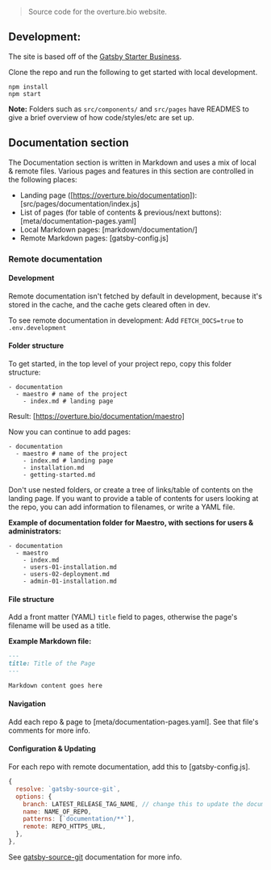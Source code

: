 > Source code for the overture.bio website.

## Development:

The site is based off of the [Gatsby Starter
Business](https://gatsby-starter-business.netlify.com).

Clone the repo and run the following to get started with local development.

```
npm install
npm start
```

**Note:** Folders such as `src/components/` and `src/pages` have READMES to give
a brief overview of how code/styles/etc are set up.

## Documentation section

The Documentation section is written in Markdown and uses a mix of local & remote files. Various pages and features in this section are controlled in the following places:

- Landing page ([https://overture.bio/documentation]): [src/pages/documentation/index.js]
- List of pages (for table of contents & previous/next buttons): [meta/documentation-pages.yaml]
- Local Markdown pages: [markdown/documentation/]
- Remote Markdown pages: [gatsby-config.js]

### Remote documentation

#### Development

Remote documentation isn't fetched by default in development, because it's stored in the cache, and the cache gets cleared often in dev.

To see remote documentation in development: Add `FETCH_DOCS=true` to `.env.development`

#### Folder structure

To get started, in the top level of your project repo, copy this folder structure:

```
- documentation
  - maestro # name of the project
    - index.md # landing page
```

Result: [https://overture.bio/documentation/maestro]

Now you can continue to add pages:

```
- documentation
  - maestro # name of the project
    - index.md # landing page
    - installation.md
    - getting-started.md
```

Don't use nested folders, or create a tree of links/table of contents on the landing page. If you want to provide a table of contents for users looking at the repo, you can add information to filenames, or write a YAML file.

**Example of documentation folder for Maestro, with sections for users & administrators:**

```
- documentation
  - maestro
    - index.md
    - users-01-installation.md
    - users-02-deployment.md
    - admin-01-installation.md
```

#### File structure

Add a front matter (YAML) `title` field to pages, otherwise the page's filename will be used as a title.

**Example Markdown file:**

```md
---
title: Title of the Page
---

Markdown content goes here
```

#### Navigation

Add each repo & page to [meta/documentation-pages.yaml]. See that file's comments for more info.

#### Configuration & Updating

For each repo with remote documentation, add this to [gatsby-config.js].

```js
{
  resolve: `gatsby-source-git`,
  options: {
    branch: LATEST_RELEASE_TAG_NAME, // change this to update the documentation
    name: NAME_OF_REPO,
    patterns: [`documentation/**`],
    remote: REPO_HTTPS_URL,
  },
},
```

See [gatsby-source-git](https://github.com/stevetweeddale/gatsby-source-git) documentation for more info.
